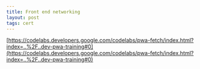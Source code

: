 ```yaml
---
title: Front end networking
layout: post
tags: cert
---
```


[https://codelabs.developers.google.com/codelabs/pwa-fetch/index.html?index=..%2F..dev-pwa-training#0](https://codelabs.developers.google.com/codelabs/pwa-fetch/index.html?index=..%2F..dev-pwa-training#0)